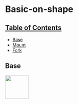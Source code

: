 # Basic-on-shape

## [Table of Contents](#table-of-contents)
* [Base](#Base)
* [Mount](#Mount)
* [Fork](#Fork)

## Base
<img src="media/octocat.jpg" width="75">
